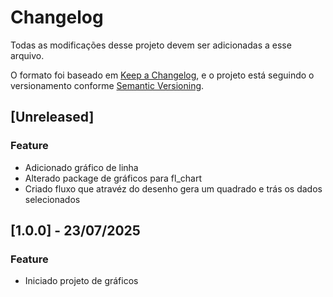 # Changelog

Todas as modificações desse projeto devem ser adicionadas a esse arquivo.

O formato foi baseado em [Keep a Changelog](https://keepachangelog.com/en/1.0.0/),
e o projeto está seguindo o versionamento conforme [Semantic Versioning](https://semver.org/spec/v2.0.0.html).

## [Unreleased]

### Feature

- Adicionado gráfico de linha
- Alterado package de gráficos para fl_chart
- Criado fluxo que atravéz do desenho gera um quadrado e trás os dados selecionados

## [1.0.0] - 23/07/2025

### Feature
-  Iniciado projeto de gráficos
